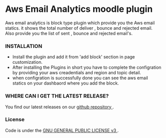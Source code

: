 # Aws Email Analytics moodle plugin
<p> Aws email analytics is block type plugin which provide you the Aws email statics. 
it shows the total number of deliver , bounce and rejected email.
Also provide you the list of sent , bounce and rejected email's.</p>

<h3> <b> INSTALLATION </b></h3> 
<ul>
  <li> Install the plugin and add it from 'add block' section in page customization. </li>
 <li> After installing the Plugins in short you have to complete the configration by providing your aws creadentials and region and topic detail.</li>
  <li> when configration is successfully done you can see the aws email statics on your dashbaord where you add the block.</li>
</ul>
 <h3> <b>  WHERE CAN I GET THE LATEST RELEASE? </b></h3> 
<p> You find our latest releases on our <a href="https://github.com/NASMAK-Technologies/moodle-block_aws_email_analytics"> github repository </a>.</p>
<h3> <b> License </b></h3>
<p> Code is under the <a href="https://github.com/NASMAK-Technologies/moodle-block_aws_email_analytics/blob/master/LICENSE"> GNU GENERAL PUBLIC LICENSE v3 </a>.</p>

